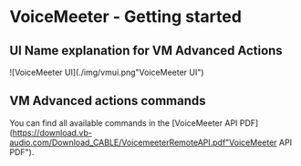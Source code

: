 # VoiceMeeter - Getting started

## UI Name explanation for VM Advanced Actions
​![VoiceMeeter UI](./img/vmui.png"VoiceMeeter UI")

## VM Advanced actions commands
You can find all available commands in the [VoiceMeeter API PDF](https://download.vb-audio.com/Download_CABLE/VoicemeeterRemoteAPI.pdf"VoiceMeeter API PDF").
